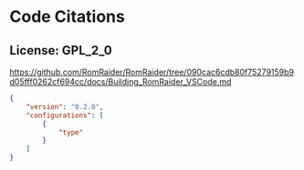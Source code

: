 # Code Citations

## License: GPL_2_0
https://github.com/RomRaider/RomRaider/tree/090cac6cdb80f75279159b9d05fff0262cf694cc/docs/Building_RomRaider_VSCode.md

```json
{
    "version": "0.2.0",
    "configurations": [
        {
            "type"
        }
    ]
}
```

